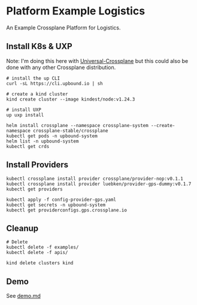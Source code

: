 # Platform Example Logistics

An Example Crossplane Platform for Logistics. 

## Install K8s & UXP

Note: I'm doing this here with [Universal-Crossplane](https://github.com/upbound/universal-crossplane) but this could also be done with any other Crossplane distribution.

```
# install the up CLI
curl -sL https://cli.upbound.io | sh

# create a kind cluster
kind create cluster --image kindest/node:v1.24.3

# install UXP
up uxp install

helm install crossplane --namespace crossplane-system --create-namespace crossplane-stable/crossplane
kubectl get pods -n upbound-system
helm list -n upbound-system
kubectl get crds
```

## Install Providers
```
kubectl crossplane install provider crossplane/provider-nop:v0.1.1
kubectl crossplane install provider luebken/provider-gps-dummy:v0.1.7
kubectl get providers

kubectl apply -f config-provider-gps.yaml
kubectl get secrets -n upbound-system
kubectl get providerconfigs.gps.crossplane.io
```

## Cleanup
```
# Delete 
kubectl delete -f examples/
kubectl delete -f apis/

kind delete clusters kind
```

## Demo

See [demo.md](demo.md)
